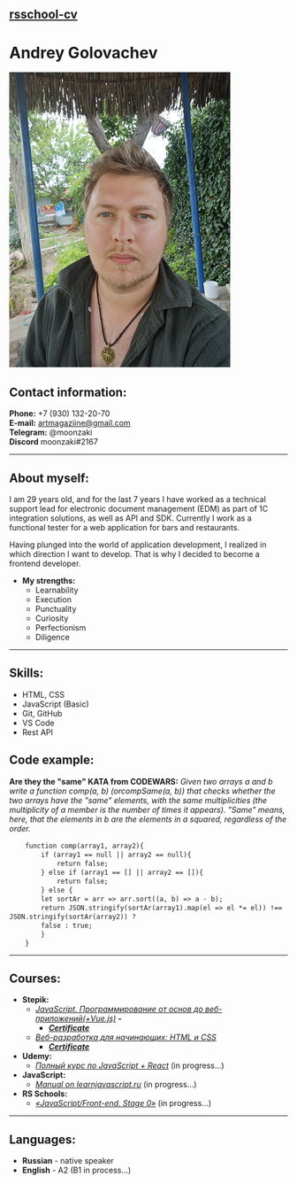 ## [rsschool-cv]() 

# Andrey Golovachev
![My photo](/img/main.jpg)
## Contact information:

**Phone:** +7 (930) 132-20-70  
**E-mail:** artmagaziine@gmail.com  
**Telegram:** @moonzaki  
**Discord** moonzaki#2167

---

## About myself:

I am 29 years old, and for the last 7 years I have worked as a technical support lead for
electronic document management (EDM) as part of 1C integration solutions, as well as API and SDK. Currently I work as a functional tester for a web application for bars and restaurants.

Having plunged into the world of application development, I realized in which direction I want to develop.
That is why I decided to become a frontend developer.

- **My strengths:**
  + Learnability
  + Execution
  + Punctuality
  + Curiosity
  + Perfectionism
  + Diligence

---

## Skills:

- HTML, CSS
- JavaScript (Basic)
- Git, GitHub
- VS Code
- Rest API

## Code example:
**Are they the "same" KATA from CODEWARS:**
*Given two arrays a and b write a function comp(a, b) (orcompSame(a, b)) that checks whether the two arrays have the "same" elements, with the same multiplicities (the multiplicity of a member is the number of times it appears). "Same" means, here, that the elements in b are the elements in a squared, regardless of the order.*
```JS
    function comp(array1, array2){
        if (array1 == null || array2 == null){
            return false;
        } else if (array1 == [] || array2 == []){
            return false;
        } else {
        let sortAr = arr => arr.sort((a, b) => a - b);
        return JSON.stringify(sortAr(array1).map(el => el *= el)) !==  JSON.stringify(sortAr(array2)) ?
        false : true;
        }
    }
```
---
## Courses:

- **Stepik:**
    - [*JavaScript. Программирование от основ до веб-приложений(+Vue.js)*](https://stepik.org/course/53182/promo#toc) **-** 
        - [_**Certificate**_](https://stepik.org/cert/1510625) 
    - [*Веб-разработка для начинающих: HTML и CSS*](https://stepik.org/course/38218/promo)
        - [_**Certificate**_](https://stepik.org/cert/248613) 
- **Udemy:**
    - [*Полный курс по JavaScript + React*](https://www.udemy.com/course/javascript_full/) (in progress...)
-  **JavaScript:**
    - [*Manual on learnjavascript.ru*](https://learnjavascript.ru) (in progress...)
- **RS Schools:**
    - [*«JavaScript/Front-end. Stage 0»*](https://rs.school/js-stage0/) (in progress...)
---
## Languages:
- **Russian** - native speaker
- **English** - A2 (B1 in process…) 